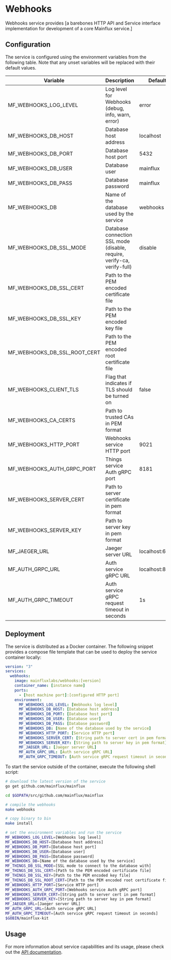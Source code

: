 # Webhooks

Webhooks service provides [a barebones HTTP API and Service interface implementation for development of a core Mainflux service.]

## Configuration

The service is configured using the environment variables from the following table. Note that any unset variables will be replaced with their default values.

| Variable                     | Description                                                             | Default        |
|------------------------------|-------------------------------------------------------------------------|----------------|
| MF_WEBHOOKS_LOG_LEVEL        | Log level for Webhooks (debug, info, warn, error)                       | error          |
| MF_WEBHOOKS_DB_HOST          | Database host address                                                   | localhost      |
| MF_WEBHOOKS_DB_PORT          | Database host port                                                      | 5432           |
| MF_WEBHOOKS_DB_USER          | Database user                                                           | mainflux       |
| MF_WEBHOOKS_DB_PASS          | Database password                                                       | mainflux       |
| MF_WEBHOOKS_DB               | Name of the database used by the service                                | webhooks       |
| MF_WEBHOOKS_DB_SSL_MODE      | Database connection SSL mode (disable, require, verify-ca, verify-full) | disable        |
| MF_WEBHOOKS_DB_SSL_CERT      | Path to the PEM encoded certificate file                                |                |
| MF_WEBHOOKS_DB_SSL_KEY       | Path to the PEM encoded key file                                        |                |
| MF_WEBHOOKS_DB_SSL_ROOT_CERT | Path to the PEM encoded root certificate file                           |                |
| MF_WEBHOOKS_CLIENT_TLS       | Flag that indicates if TLS should be turned on                          | false          |
| MF_WEBHOOKS_CA_CERTS         | Path to trusted CAs in PEM format                                       |                |
| MF_WEBHOOKS_HTTP_PORT        | Webhooks service HTTP port                                              | 9021           |
| MF_WEBHOOKS_AUTH_GRPC_PORT   | Things service Auth gRPC port                                           | 8181           |
| MF_WEBHOOKS_SERVER_CERT      | Path to server certificate in pem format                                |                |
| MF_WEBHOOKS_SERVER_KEY       | Path to server key in pem format                                        |                |
| MF_JAEGER_URL                | Jaeger server URL                                                       | localhost:6831 |
| MF_AUTH_GRPC_URL             | Auth service gRPC URL                                                   | localhost:8181 |
| MF_AUTH_GRPC_TIMEOUT         | Auth service gRPC request timeout in seconds                            | 1s             |

## Deployment

The service is distributed as a Docker container. The following snippet provides a compose file template that can be used to deploy the service container locally:

```yaml
version: "3"
services:
  webhooks:
    image: mainfluxlabs/webhooks:[version]
    container_name: [instance name]
    ports:
      - [host machine port]:[configured HTTP port]
    environment:
      MF_WEBHOOKS_LOG_LEVEL: [Webhooks log level]
      MF_WEBHOOKS_DB_HOST: [Database host address]
      MF_WEBHOOKS_DB_PORT: [Database host port]
      MF_WEBHOOKS_DB_USER: [Database user]
      MF_WEBHOOKS_DB_PASS: [Database password]
      MF_WEBHOOKS_DB: [Name of the database used by the service]
      MF_WEBHOOKS_HTTP_PORT: [Service HTTP port]
      MF_WEBHOOKS_SERVER_CERT: [String path to server cert in pem format]
      MF_WEBHOOKS_SERVER_KEY: [String path to server key in pem format]
      MF_JAEGER_URL: [Jaeger server URL]
      MF_AUTH_GRPC_URL: [Auth service gRPC URL]
      MF_AUTH_GRPC_TIMEOUT: [Auth service gRPC request timeout in seconds]
```

To start the service outside of the container, execute the following shell script:

```bash
# download the latest version of the service
go get github.com/mainflux/mainflux

cd $GOPATH/src/github.com/mainflux/mainflux

# compile the webhooks
make webhooks

# copy binary to bin
make install

# set the environment variables and run the service
MF_WEBHOOKS_LOG_LEVEL=[Webhooks log level] 
MF_WEBHOOKS_DB_HOST=[Database host address] 
MF_WEBHOOKS_DB_PORT=[Database host port] 
MF_WEBHOOKS_DB_USER=[Database user] 
MF_WEBHOOKS_DB_PASS=[Database password] 
MF_WEBHOOKS_DB=[Name of the database used by the service] 
MF_THINGS_DB_SSL_MODE=[SSL mode to connect to the database with] 
MF_THINGS_DB_SSL_CERT=[Path to the PEM encoded certificate file] 
MF_THINGS_DB_SSL_KEY=[Path to the PEM encoded key file] 
MF_THINGS_DB_SSL_ROOT_CERT=[Path to the PEM encoded root certificate file] 
MF_WEBHOOKS_HTTP_PORT=[Service HTTP port] 
MF_WEBHOOKS_AUTH_GRPC_PORT=[Webhooks service Auth gRPC port] 
MF_WEBHOOKS_SERVER_CERT=[String path to server cert in pem format] 
MF_WEBHOOKS_SERVER_KEY=[String path to server key in pem format] 
MF_JAEGER_URL=[Jaeger server URL] 
MF_AUTH_GRPC_URL=[Auth service gRPC URL] 
MF_AUTH_GRPC_TIMEOUT=[Auth service gRPC request timeout in seconds] 
$GOBIN/mainflux-kit 
```

## Usage

For more information about service capabilities and its usage, please check out the [API documentation](swagger.yaml).

[doc]: http://mainflux.readthedocs.io
